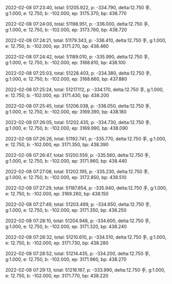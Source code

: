 2022-02-08 07:23:40, total: 51205.922, p: -334.790, delta:12.750 手, g:1.000, e: 12.750, b: -102.000, ep: 3175.370, bp: 438.770

2022-02-08 07:24:00, total: 51198.951, p: -336.000, delta:12.750 手, g:1.000, e: 12.750, b: -102.000, ep: 3173.760, bp: 438.720

2022-02-08 07:24:21, total: 51179.343, p: -336.410, delta:12.750 手, g:1.000, e: 12.750, b: -102.000, ep: 3171.270, bp: 438.460

2022-02-08 07:24:42, total: 51189.010, p: -335.990, delta:12.750 手, g:1.000, e: 12.750, b: -102.000, ep: 3168.810, bp: 438.100

2022-02-08 07:25:03, total: 51228.403, p: -334.380, delta:12.750 手, g:1.000, e: 12.750, b: -102.000, ep: 3168.660, bp: 437.880

2022-02-08 07:25:24, total: 51217.112, p: -334.170, delta:12.750 手, g:1.000, e: 12.750, b: -102.000, ep: 3171.430, bp: 438.200

2022-02-08 07:25:45, total: 51206.038, p: -336.050, delta:12.750 手, g:1.000, e: 12.750, b: -102.000, ep: 3169.390, bp: 438.180

2022-02-08 07:26:05, total: 51202.435, p: -334.730, delta:12.750 手, g:1.000, e: 12.750, b: -102.000, ep: 3169.990, bp: 438.090

2022-02-08 07:26:26, total: 51192.741, p: -335.770, delta:12.750 手, g:1.000, e: 12.750, b: -102.000, ep: 3171.350, bp: 438.390

2022-02-08 07:26:47, total: 51200.559, p: -335.560, delta:12.750 手, g:1.000, e: 12.750, b: -102.000, ep: 3171.960, bp: 438.440

2022-02-08 07:27:08, total: 51202.195, p: -335.230, delta:12.750 手, g:1.000, e: 12.750, b: -102.000, ep: 3172.850, bp: 438.510

2022-02-08 07:27:29, total: 51187.654, p: -335.940, delta:12.750 手, g:1.000, e: 12.750, b: -102.000, ep: 3169.260, bp: 438.150

2022-02-08 07:27:49, total: 51203.499, p: -334.650, delta:12.750 手, g:1.000, e: 12.750, b: -102.000, ep: 3171.350, bp: 438.250

2022-02-08 07:28:10, total: 51204.948, p: -334.600, delta:12.750 手, g:1.000, e: 12.750, b: -102.000, ep: 3171.320, bp: 438.240

2022-02-08 07:28:32, total: 51210.610, p: -334.510, delta:12.750 手, g:1.000, e: 12.750, b: -102.000, ep: 3171.730, bp: 438.280

2022-02-08 07:28:52, total: 51214.435, p: -334.200, delta:12.750 手, g:1.000, e: 12.750, b: -102.000, ep: 3171.960, bp: 438.270

2022-02-08 07:29:13, total: 51216.167, p: -333.990, delta:12.750 手, g:1.000, e: 12.750, b: -102.000, ep: 3171.770, bp: 438.220